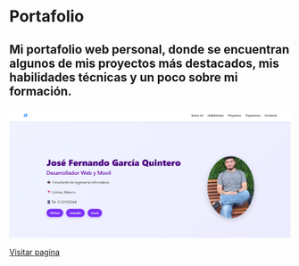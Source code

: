 # Portafolio
## Mi portafolio web personal, donde se encuentran algunos de mis proyectos más destacados, mis habilidades técnicas y un poco sobre mi formación.
<p align="center">
  <img src="./src/assets/portafolio.png" alt="Vista del sistema" width="600"/>
</p>
<a href="https://saludo-ctym.vercel.app/" target="_blank">Visitar pagina</a>
